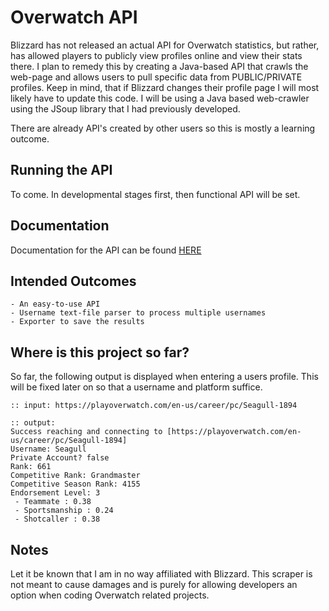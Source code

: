 # Overwatch API
Blizzard has not released an actual API for Overwatch statistics, but rather, has allowed players to publicly view
profiles online and view their stats there. I plan to remedy this by creating a Java-based API that crawls the web-page and allows users
to pull specific data from PUBLIC/PRIVATE profiles. Keep in mind, that if Blizzard changes their profile page I will most
likely have to update this code. I will be using a Java based web-crawler using the JSoup library that I had previously
developed.

There are already API's created by other users so this is mostly a learning outcome.

## Running the API
To come. In developmental stages first, then functional API will be set.

## Documentation
Documentation for the API can be found [HERE](DOCUMENTATION.md)

## Intended Outcomes
    - An easy-to-use API
    - Username text-file parser to process multiple usernames
    - Exporter to save the results
    
## Where is this project so far?
So far, the following output is displayed when entering a users profile. 
This will be fixed later on so that a username and platform suffice.


    :: input: https://playoverwatch.com/en-us/career/pc/Seagull-1894
    
    :: output:
    Success reaching and connecting to [https://playoverwatch.com/en-us/career/pc/Seagull-1894]
    Username: Seagull
    Private Account? false
    Rank: 661
    Competitive Rank: Grandmaster
    Competitive Season Rank: 4155
    Endorsement Level: 3
     - Teammate : 0.38
     - Sportsmanship : 0.24
     - Shotcaller : 0.38

## Notes
Let it be known that I am in no way affiliated with Blizzard. This scraper is not meant to cause damages and is purely
for allowing developers an option when coding Overwatch related projects.
 